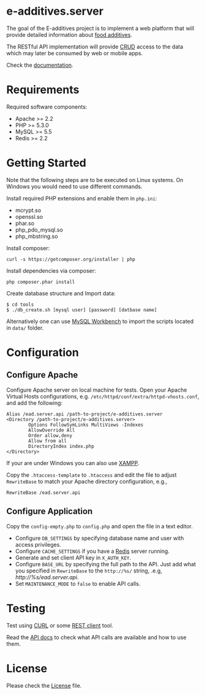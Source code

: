 e-additives.server
==================

The goal of the E-additives project is to implement a web platform that will provide detailed information about [food additives](http://en.wikipedia.org/wiki/Food_additive).

The RESTful API implementation will provide [CRUD](http://en.wikipedia.org/wiki/Create,_read,_update_and_delete) access to the data which may later be consumed by web or mobile apps.

Check the [documentation](docs/).

# Requirements

Required software components:

  * Apache >= 2.2
  * PHP >= 5.3.0
  * MySQL >= 5.5
  * Redis >= 2.2

# Getting Started

Note that the following steps are to be executed on Linux systems. On Windows you would need to use different commands.

Install required PHP extensions and enable them in `php.ini`:

  * mcrypt.so
  * openssl.so
  * phar.so
  * php_pdo_mysql.so
  * php_mbstring.so

Install composer:

    curl -s https://getcomposer.org/installer | php
    
Install dependencies via composer:

    php composer.phar install

Create database structure and Import data:

    $ cd tools
    $ ./db_create.sh [mysql user] [password] [datbase name]

Alternatively one can use [MySQL Workbench](http://dev.mysql.com/downloads/tools/workbench/) to import the scripts located in `data/` folder.
    
# Configuration

## Configure Apache

Configure Apache server on local machine for tests. Open your Apache Virtual Hosts configurations, e.g. `/etc/httpd/conf/extra/httpd-vhosts.conf`, and add the following:

    Alias /ead.server.api /path-to-project/e-additives.server
    <Directory /path-to-project/e-additives.server>
            Options FollowSymLinks MultiViews -Indexes
            AllowOverride All
            Order allow,deny
            Allow from all
            DirectoryIndex index.php
    </Directory>
		
If your are under Windows you can also use [XAMPP](http://www.apachefriends.org/en/xampp.html).

Copy the `.htaccess-template` to `.htaccess` and edit the file to adjust `RewriteBase` to match your Apache directory configuration, e.g.,

    RewriteBase /ead.server.api

  
## Configure Application

Copy the `config-empty.php` to `config.php` and open the file in a text editor.

  * Configure `DB_SETTINGS` by specifying database name and user with access privileges.
  * Configure `CACHE_SETTINGS` if you have a [Redis](http://redis.io/) server running.
  * Generate and set client API key in `X_AUTH_KEY`.
  * Configure `BASE_URL` by specifying the full path to the API. Just add what you specified in `RewriteBase` to the `http://%s/` string, .e.g, *http://%s/ead.server.api*.
  * Set `MAINTENANCE_MODE` to `false` to enable API calls.

# Testing

Test using [CURL](http://curl.haxx.se/) or some [REST client](https://chrome.google.com/webstore/detail/postman-rest-client/fdmmgilgnpjigdojojpjoooidkmcomcm) tool.

Read the [API docs](docs/API.md) to check what API calls are available and how to use them.


# License

Please check the [License](LICENSE) file.
